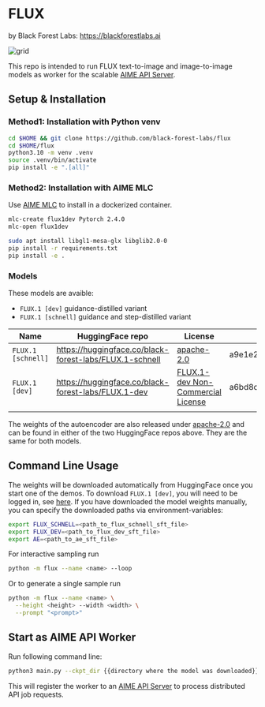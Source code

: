 # FLUX
by Black Forest Labs: https://blackforestlabs.ai

![grid](assets/grid.jpg)

This repo is intended to run FLUX text-to-image and image-to-image models as worker for the scalable [AIME API Server](https://github.com/aime-team/aime-api-server).

## Setup & Installation

### Method1: Installation with Python venv

```bash
cd $HOME && git clone https://github.com/black-forest-labs/flux
cd $HOME/flux
python3.10 -m venv .venv
source .venv/bin/activate
pip install -e ".[all]"
```

### Method2: Installation with AIME MLC

Use [AIME MLC](https://github.com/aime-team/aime-ml-containers) to install in a dockerized container.

```bash
mlc-create flux1dev Pytorch 2.4.0
mlc-open flux1dev

sudo apt install libgl1-mesa-glx libglib2.0-0
pip install -r requirements.txt
pip install -e .
```

### Models

These models are avaible:

- `FLUX.1 [dev]` guidance-distilled variant
- `FLUX.1 [schnell]` guidance and step-distilled variant

| Name               | HuggingFace repo                                        | License                                                               | md5sum                           |
| ------------------ | ------------------------------------------------------- | --------------------------------------------------------------------- | -------------------------------- |
| `FLUX.1 [schnell]` | https://huggingface.co/black-forest-labs/FLUX.1-schnell | [apache-2.0](model_licenses/LICENSE-FLUX1-schnell)                    | a9e1e277b9b16add186f38e3f5a34044 |
| `FLUX.1 [dev]`     | https://huggingface.co/black-forest-labs/FLUX.1-dev     | [FLUX.1-dev Non-Commercial License](model_licenses/LICENSE-FLUX1-dev) | a6bd8c16dfc23db6aee2f63a2eba78c0 |
                         |

The weights of the autoencoder are also released under [apache-2.0](https://huggingface.co/datasets/choosealicense/licenses/blob/main/markdown/apache-2.0.md) and can be found in either of the two HuggingFace repos above. They are the same for both models.

## Command Line Usage

The weights will be downloaded automatically from HuggingFace once you start one of the demos. To download `FLUX.1 [dev]`, you will need to be logged in, see [here](https://huggingface.co/docs/huggingface_hub/guides/cli#huggingface-cli-login).
If you have downloaded the model weights manually, you can specify the downloaded paths via environment-variables:

```bash
export FLUX_SCHNELL=<path_to_flux_schnell_sft_file>
export FLUX_DEV=<path_to_flux_dev_sft_file>
export AE=<path_to_ae_sft_file>
```

For interactive sampling run

```bash
python -m flux --name <name> --loop
```

Or to generate a single sample run

```bash
python -m flux --name <name> \
  --height <height> --width <width> \
  --prompt "<prompt>"
```

## Start as AIME API Worker

Run following command line:

```bash
python3 main.py --ckpt_dir {{directory where the model was downloaded}} --api_server https://{{ url to your api server}}
```

This will register the worker to an [AIME API Server](https://github.com/aime-team/aime-api-server) to process distributed API job requests.
